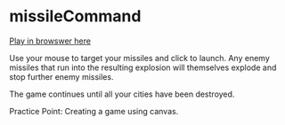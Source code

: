 # missileCommand

<a href="https://rawgit.com/stephenjukes/missileCommand/master/index.html">Play in browswer here</a>

Use your mouse to target your missiles and click to launch. Any enemy missiles that run into the resulting explosion will themselves explode and stop further enemy missiles.

The game continues until all your cities have been destroyed.

Practice Point: Creating a game using canvas.
